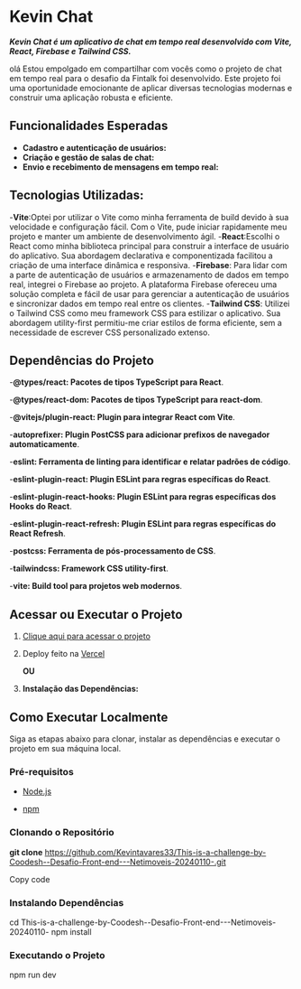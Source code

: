 # Kevin Chat

***Kevin Chat é um aplicativo de chat em tempo real desenvolvido com Vite, React, Firebase e Tailwind CSS.***

<p>olá Estou empolgado em compartilhar com vocês como o projeto de chat em tempo real para o desafio da Fintalk foi desenvolvido. Este projeto foi uma oportunidade emocionante de aplicar diversas tecnologias modernas e construir uma aplicação robusta e eficiente.</p>

## Funcionalidades Esperadas

- **Cadastro e autenticação de usuários:**
- **Criação e gestão de salas de chat:** 
- **Envio e recebimento de mensagens em tempo real:**

## Tecnologias Utilizadas:
 -**Vite**:Optei por utilizar o Vite como minha ferramenta de build devido à sua velocidade e configuração fácil. Com o Vite, pude iniciar rapidamente meu projeto e manter um ambiente de desenvolvimento ágil.
 -**React**:Escolhi o React como minha biblioteca principal para construir a interface de usuário do aplicativo. Sua abordagem declarativa e componentizada facilitou a criação de uma interface dinâmica e responsiva.
 -**Firebase**: Para lidar com a parte de autenticação de usuários e armazenamento de dados em tempo real, integrei o Firebase ao projeto. A plataforma Firebase ofereceu uma solução completa e fácil de usar para gerenciar a autenticação de usuários e sincronizar dados em tempo real entre os clientes.
 -**Tailwind CSS**: Utilizei o Tailwind CSS como meu framework CSS para estilizar o aplicativo. Sua abordagem utility-first permitiu-me criar estilos de forma eficiente, sem a necessidade de escrever CSS personalizado extenso.

## Dependências do Projeto
-**@types/react: Pacotes de tipos TypeScript para React**.

-**@types/react-dom: Pacotes de tipos TypeScript para react-dom**.

-**@vitejs/plugin-react: Plugin para integrar React com Vite**.

-**autoprefixer: Plugin PostCSS para adicionar prefixos de navegador automaticamente**.

-**eslint: Ferramenta de linting para identificar e relatar padrões de código**.

-**eslint-plugin-react: Plugin ESLint para regras específicas do React**.

-**eslint-plugin-react-hooks: Plugin ESLint para regras específicas dos Hooks do React**.

-**eslint-plugin-react-refresh: Plugin ESLint para regras específicas do React Refresh**.

-**postcss: Ferramenta de pós-processamento de CSS**.

-**tailwindcss: Framework CSS utility-first**.

-**vite: Build tool para projetos web modernos**.

## Acessar ou Executar o Projeto
1. [Clique aqui para acessar o projeto](https://this-is-a-challenge-by-coodesh-desafio-front-end-qwxbjitcu.vercel.app/)
2. Deploy feito na [Vercel](https://vercel.com/)

    **OU**

3. **Instalação das Dependências:**
  

## Como Executar Localmente

Siga as etapas abaixo para clonar, instalar as dependências e executar o projeto em sua máquina local.

### Pré-requisitos

- [Node.js](https://nodejs.org/)

- [npm](https://www.npmjs.com/) 

### Clonando o Repositório

**git clone** https://github.com/Kevintavares33/This-is-a-challenge-by-Coodesh--Desafio-Front-end---Netimoveis-20240110-.git

Copy code

### Instalando Dependências

cd This-is-a-challenge-by-Coodesh--Desafio-Front-end---Netimoveis-20240110-
npm install

### Executando o Projeto

npm run dev
